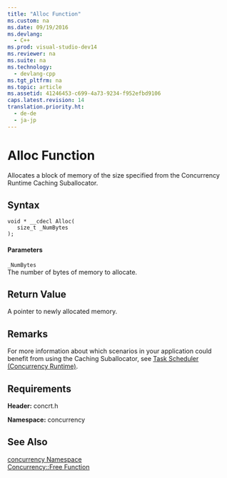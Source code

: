```yaml
---
title: "Alloc Function"
ms.custom: na
ms.date: 09/19/2016
ms.devlang: 
  - C++
ms.prod: visual-studio-dev14
ms.reviewer: na
ms.suite: na
ms.technology: 
  - devlang-cpp
ms.tgt_pltfrm: na
ms.topic: article
ms.assetid: 41246453-c699-4a73-9234-f952efbd9106
caps.latest.revision: 14
translation.priority.ht: 
  - de-de
  - ja-jp
---
```

# Alloc Function
Allocates a block of memory of the size specified from the Concurrency Runtime Caching Suballocator.  
  
## Syntax  
  
```  
void * __cdecl Alloc(  
   size_t _NumBytes  
);  
```  
  
#### Parameters  
 `_NumBytes`  
 The number of bytes of memory to allocate.  
  
## Return Value  
 A pointer to newly allocated memory.  
  
## Remarks  
 For more information about which scenarios in your application could benefit from using the Caching Suballocator, see [Task Scheduler (Concurrency Runtime)](../vs140/Task-Scheduler--Concurrency-Runtime-.md).  
  
## Requirements  
 **Header:** concrt.h  
  
 **Namespace:** concurrency  
  
## See Also  
 [concurrency Namespace](../vs140/concurrency-Namespace.md)   
 [Concurrency::Free Function](../vs140/Free-Function.md)